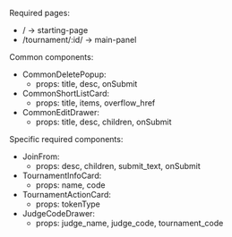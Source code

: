 Required pages:
- / -> starting-page
- /tournament/:id/ -> main-panel

Common components:
- CommonDeletePopup:
  - props: title, desc, onSubmit
- CommonShortListCard:
  - props: title, items, overflow_href
- CommonEditDrawer:
  - props: title, desc, children, onSubmit

Specific required components:
- JoinFrom:
  - props: desc, children, submit_text, onSubmit
- TournamentInfoCard:
  - props: name, code
- TournamentActionCard:
  - props: tokenType
- JudgeCodeDrawer:
  - props: judge_name, judge_code, tournament_code